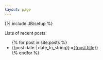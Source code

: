 ```yaml
---
layout: page
---
```

{% include JB/setup %}

Lists of recent posts:

<ul class="posts">
	{% for post in site.posts %}
		<li><span> {{post.date | date_to_string}}</span> &raquo;<a href="{{BASE_PATH}}{{post.url}}">{{post.title}}</a>
		</li>
	{% endfor %}
</ul>
